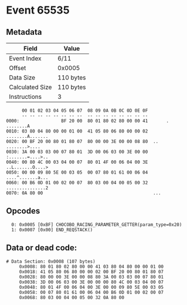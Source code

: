 # Event 65535

## Metadata

| Field           | Value     |
|-----------------|-----------|
| Event Index     | 6/11      |
| Offset          | 0x0005    |
| Data Size       | 110 bytes |
| Calculated Size | 110 bytes |
| Instructions    | 3         |

```
      00 01 02 03 04 05 06 07  08 09 0A 0B 0C 0D 0E 0F
      -- -- -- -- -- -- -- --  -- -- -- -- -- -- -- --
0000:                BF 20 00  80 01 80 02 80 00 00 41       . ........A
0010: 03 80 04 80 00 00 01 00  41 05 80 06 80 00 00 02  ........A.......
0020: 00 BF 20 00 80 01 80 07  80 00 00 3E 00 00 08 80  .. ........>....
0030: 3A 00 03 03 00 07 80 01  3D 00 06 03 00 3E 00 00  :.......=....>..
0040: 00 80 4C 00 03 04 00 07  80 01 4F 00 06 04 00 3E  ..L.......O....>
0050: 00 00 09 80 5E 00 03 05  00 07 80 01 61 00 06 04  ....^.......a...
0060: 00 B6 0D 01 00 02 00 07  80 03 00 04 00 05 00 32  ...............2
0070: 0A 80 00                                          ...             
```

## Opcodes

```
  0: 0x0005 [0xBF] CHOCOBO_RACING_PARAMETER_GETTER(param_type=0x20)
  1: 0x0007 [0x00] END_REQSTACK()
```

## Data or dead code:

```
# Data Section: 0x0008 (107 bytes)
     0x0008: 80 01 80 02 80 00 00 41 03 80 04 80 00 00 01 00
     0x0018: 41 05 80 06 80 00 00 02 00 BF 20 00 80 01 80 07
     0x0028: 80 00 00 3E 00 00 08 80 3A 00 03 03 00 07 80 01
     0x0038: 3D 00 06 03 00 3E 00 00 00 80 4C 00 03 04 00 07
     0x0048: 80 01 4F 00 06 04 00 3E 00 00 09 80 5E 00 03 05
     0x0058: 00 07 80 01 61 00 06 04 00 B6 0D 01 00 02 00 07
     0x0068: 80 03 00 04 00 05 00 32 0A 80 00
```